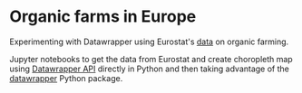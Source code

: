 # Organic farms in Europe

Experimenting with Datawrapper using Eurostat's [data](https://ec.europa.eu/eurostat/statistics-explained/index.php?title=Organic_farming_statistics) on organic farming.

Jupyter notebooks to get the data from Eurostat and create choropleth map using [Datawrapper API](https://developer.datawrapper.de/docs/getting-started) directly in Python and then taking advantage of the [datawrapper](https://blog.datawrapper.de/datawrapper-python-package/) Python package.
